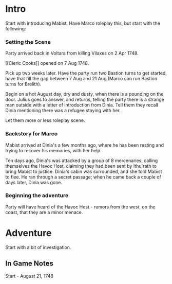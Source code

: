 # Intro

Start with introducing Mabist. Have Marco roleplay this, but start with the following:

### Setting the Scene

Party arrived back in Voltara from killing Vilaxes on 2 Apr 1748. 

[[Cleric Cooks]] opened on 7 Aug 1748. 

Pick up two weeks later. Have the party run two Bastion turns to get started, have that fill the gap between 7 Aug and 21 Aug (Marco can run Bastion turns for Brelith).

Begin on a hot August day, dry and dusty, when there is a pounding on the door. Julius goes to answer, and returns, telling the party there is a strange man outside with a letter of introduction from Dinia. Tell them they recall Dinia mentioning there was a refugee staying with her. 

Let them more or less roleplay scene. 

### Backstory for Marco

Mabist arrived at Dinia's a few months ago, where he has been resting and trying to recover his memories, with her help.

Ten days ago, Dinia's was attacked by a group of 8 mercenaries, calling themselves the Havoc Host, claiming they had been sent by Ithu'rath to bring Mabist to justice. Dinia's cabin was surrounded, and she told Mabist to flee. He ran through a secret passage; when he came back a couple of days later, Dinia was gone. 

### Beginning the adventure

Party will have heard of the Havoc Host - rumors from the west, on the coast, that they are a minor menace. 
# Adventure

Start with a bit of investigation. 

## In Game Notes

Start - August 21, 1748


